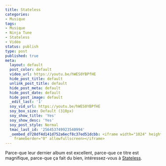 ```yaml
---
title: Stateless
categories:
- Musique
tags:
- Musique
- Ninja Tune
- Stateless
- Vidéo
status: publish
type: post
published: true
meta:
  layout: default
  post_color: default
  video_url: https://youtu.be/hWES0YBPfHE
  hide_post_title: default
  unlink_post_title: default
  hide_post_meta: default
  hide_post_date: default
  hide_post_image: default
  _edit_last: '1'
  soy_vid_url: https://youtu.be/hWES0YBPfHE
  soy_box_size: Default (310px)
  soy_show_title: 'Yes'
  soy_show_desc: 'Yes'
  soy_post_style: Normal
  tmac_last_id: '256453749923540994'
  _oembed_d728df4d141d752a6ecf8c37ed51dcbb: <iframe width="1024" height="576" src="https://www.youtube.com/embed/hWES0YBPfHE?fs=1&feature=oembed"
    frameborder="0" allowfullscreen></iframe>
---
```

Parce-que leur dernier album est excellent, parce-que ce titre est magnifique, parce-que ça fait du bien, intéressez-vous à <a title="Site web de Stateless" href="https://www.statelessonline.com/">Stateless</a>.
